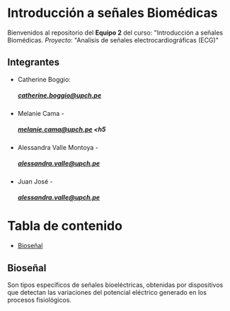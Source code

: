 # Introducción a señales Biomédicas
Bienvenidos al repositorio del **Equipo 2** del curso: "Introducción a señales Biomédicas.
_Proyecto_: "Analisis de señales electrocardiográficas (ECG)"

## Integrantes 
 * Catherine Boggio: <h5>catherine.boggio@upch.pe <h5>
 * Melanie Cama - <h5>melanie.cama@upch.pe <h5
 * Alessandra Valle Montoya - <h5>alessandra.valle@upch.pe <h5>
 * Juan José - <h5>alessandra.valle@upch.pe <h5>

# Tabla de contenido
- [Bioseñal](#Bioseñal)

## Bioseñal
Son tipos específicos de señales bioeléctricas, obtenidas por dispositivos que detectan las variaciones del potencial eléctrico generado en los procesos fisiológicos.



